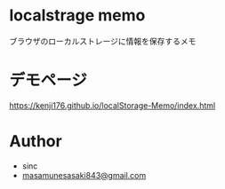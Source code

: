 # localstrage memo
 
ブラウザのローカルストレージに情報を保存するメモ

# デモページ

https://kenji176.github.io/localStorage-Memo/index.html
 
# Author
 
* sinc
* masamunesasaki843@gmail.com
